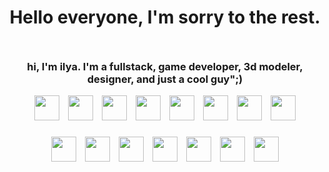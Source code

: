 <h1 align=center>Hello everyone, I'm sorry to the rest.</h1>

<img height=10/>

<h3 align=center>hi, I'm ilya. I'm a fullstack, game developer, 3d modeler, designer, and just a cool guy";)</h3>

<div align=center>
  <img src='https://skillicons.dev/icons?i=react' height=40 />
  <img width=6/>
  <img src='https://skillicons.dev/icons?i=py' height=40 />
  <img width=6 />
  <img src='https://skillicons.dev/icons?i=pycharm' height=40 />
  <img width=6 />
  <img src='https://skillicons.dev/icons?i=js' height=40 />
  <img width=6 />
  <img src='https://skillicons.dev/icons?i=css' height=40 />
  <img width=6 />
  <img src='https://skillicons.dev/icons?i=cpp' height=40 />
  <img width=6 />
  <img src='https://skillicons.dev/icons?i=androidstudio' height=40 />
  <img width=6 />
  <img src='https://skillicons.dev/icons?i=windows' height=40 />
</div>

###
  
<div align=center>
  <img src='https://skillicons.dev/icons?i=java' height=40 />
  <img width=6 />
  <img src='https://skillicons.dev/icons?i=html' height=40 />
  <img width=6 />
  <img src='https://skillicons.dev/icons?i=visualstudio' height=40 />
  <img width=6 />
  <img src='https://skillicons.dev/icons?i=godot' height=40 />
  <img width=6 />
  <img src='https://skillicons.dev/icons?i=blender' height=40 />
  <img width=6 />
  <img src='https://skillicons.dev/icons?i=unreal' height=40 />
  <img width=6 />
  <img src='https://skillicons.dev/icons?i=unity' height=40 />
</div>

<img height=10/>

